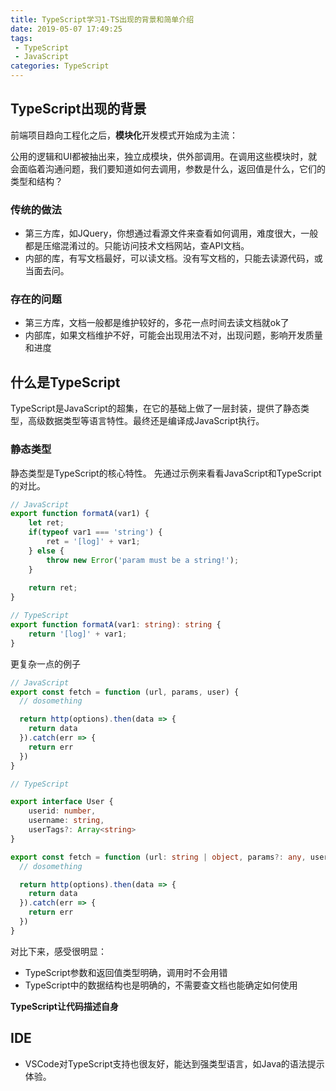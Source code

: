 ```yaml
---
title: TypeScript学习1-TS出现的背景和简单介绍
date: 2019-05-07 17:49:25
tags:
 - TypeScript
 - JavaScript
categories: TypeScript
---
```

## TypeScript出现的背景

前端项目趋向工程化之后，**模块化**开发模式开始成为主流：

公用的逻辑和UI都被抽出来，独立成模块，供外部调用。在调用这些模块时，就会面临着沟通问题，我们要知道如何去调用，参数是什么，返回值是什么，它们的类型和结构？

### 传统的做法

- 第三方库，如JQuery，你想通过看源文件来查看如何调用，难度很大，一般都是压缩混淆过的。只能访问技术文档网站，查API文档。
- 内部的库，有写文档最好，可以读文档。没有写文档的，只能去读源代码，或当面去问。

### 存在的问题
- 第三方库，文档一般都是维护较好的，多花一点时间去读文档就ok了
- 内部库，如果文档维护不好，可能会出现用法不对，出现问题，影响开发质量和进度

## 什么是TypeScript
TypeScript是JavaScript的超集，在它的基础上做了一层封装，提供了静态类型，高级数据类型等语言特性。最终还是编译成JavaScript执行。

### 静态类型
静态类型是TypeScript的核心特性。
先通过示例来看看JavaScript和TypeScript的对比。

```javascript
// JavaScript
export function formatA(var1) {
    let ret;
    if(typeof var1 === 'string') {
        ret = '[log]' + var1;
    } else {
        throw new Error('param must be a string!');
    }
    
    return ret;
}
```

```typescript
// TypeScript
export function formatA(var1: string): string {
    return '[log]' + var1;
}
```

更复杂一点的例子
```javascript
// JavaScript
export const fetch = function (url, params, user) {
  // dosomething

  return http(options).then(data => {
    return data
  }).catch(err => {
    return err
  })
}
```

```typescript
// TypeScript

export interface User {
    userid: number,
    username: string,
    userTags?: Array<string>
}

export const fetch = function (url: string | object, params?: any, user?: User): Promise<object | Error> {
  // dosomething

  return http(options).then(data => {
    return data
  }).catch(err => {
    return err
  })
}
```

对比下来，感受很明显：
- TypeScript参数和返回值类型明确，调用时不会用错
- TypeScript中的数据结构也是明确的，不需要查文档也能确定如何使用

**TypeScript让代码描述自身**

## IDE
- VSCode对TypeScript支持也很友好，能达到强类型语言，如Java的语法提示体验。
